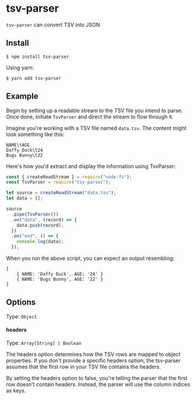 # tsv-parser

`tsv-parser` can convert TSV into JSON 

## Install

```console
$ npm install tsv-parser
```

Using yarn:

```console
$ yarn add tsv-parser
```

## Example
Begin by setting up a readable stream to the TSV file you intend to parse. Once done, initiate `TsvParser` and direct the stream to flow through it.

Imagine you're working with a TSV file named `data.tsv`. The content might look something like this:

```
NAME\tAGE
Daffy Duck\t24
Bugs Bunny\t22
```

Here's how you'd extract and display the information using TsvParser:

```js
const { createReadStream } = require("node:fs");
const TsvParser = require("tsv-parser");

let source = createReadStream("data.tsv");
let data = [];

source
  .pipe(TsvParser())
  .on("data", (record) => {
    data.push(record);
  })
  .on("end", () => {
    console.log(data);
  });
```

When you run the above script, you can expect an output resembling:
```
[
    { NAME: 'Daffy Duck', AGE: '24' }
    { NAME: 'Bugs Bunny', AGE: '22' }
]
```

## Options
Type: `Object`
#### headers

Type: `Array[String] | Boolean`

The headers option determines how the TSV rows are mapped to object properties. If you don't provide a specific headers option, the tsv-parser assumes that the first row in your TSV file contains the headers.

By setting the headers option to false, you're telling the parser that the first row doesn't contain headers. Instead, the parser will use the column indices as keys.